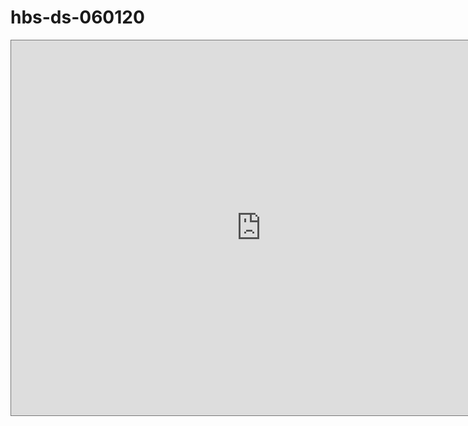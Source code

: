 # hbs-ds-060120

<iframe src="https://calendar.google.com/calendar/b/1/embed?height=600&amp;wkst=1&amp;bgcolor=%23ffffff&amp;ctz=America%2FChicago&amp;src=bGluZHNleS5iZXJsaW5AZmxhdGlyb25zY2hvb2wuY29t&amp;src=ZmxhdGlyb25zY2hvb2wuY29tX3QyM2s0MDQ5Z2w3bzFocG1oMzNkcjhrMjFjQGdyb3VwLmNhbGVuZGFyLmdvb2dsZS5jb20&amp;src=ZmxhdGlyb25zY2hvb2wuY29tXzY5NzlvdWZuYzhiNTAwcmwzY2QzNWlnODNnQGdyb3VwLmNhbGVuZGFyLmdvb2dsZS5jb20&amp;src=ZmxhdGlyb25zY2hvb2wuY29tX3FrNWZrc21razJrMGhvZzl0Nm5rOTNmdHZvQGdyb3VwLmNhbGVuZGFyLmdvb2dsZS5jb20&amp;color=%237CB342&amp;color=%23009688&amp;color=%23AD1457&amp;color=%23F09300" style="border:solid 1px #777" width="800" height="600" frameborder="0" scrolling="no"></iframe>
